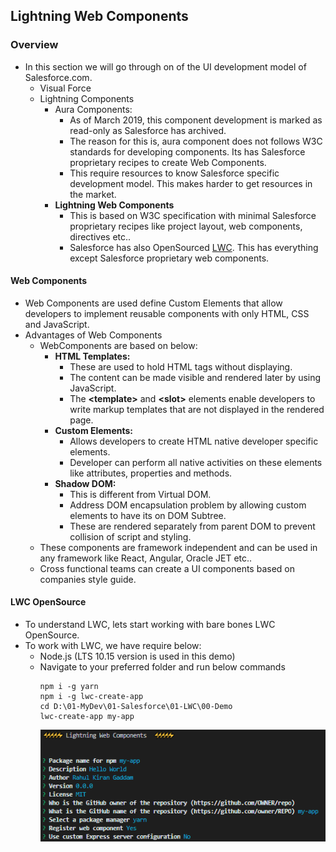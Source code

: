 ## Lightning Web Components

### Overview

- In this section we will go through on of the UI development model of Salesforce.com.
  - Visual Force
  - Lightning Components
    - Aura Components:
      - As of March 2019, this component development is marked as read-only as Salesforce has archived.
      - The reason for this is, aura component does not follows W3C standards for developing components. Its has Salesforce proprietary recipes to create Web Components.
      - This require resources to know Salesforce specific development model. This makes harder to get resources in the market.
    - **Lightning Web Components**
      - This is based on W3C specification with minimal Salesforce proprietary recipes like project layout, web components, directives etc..
      - Salesforce has also OpenSourced [LWC](https://lwc.dev). This has everything except Salesforce proprietary web components.

#### Web Components

- Web Components are used define Custom Elements that allow developers to implement reusable components with only HTML, CSS and JavaScript.
- Advantages of Web Components
  - WebComponents are based on below:
    - **HTML Templates:**
      - These are used to hold HTML tags without displaying.
      - The content can be made visible and rendered later by using JavaScript.
      - The **\<template\>** and **\<slot\>** elements enable developers to write markup templates that are not displayed in the rendered page.
    - **Custom Elements:**
      - Allows developers to create HTML native developer specific elements.
      - Developer can perform all native activities on these elements like attributes, properties and methods.
    - **Shadow DOM:**
      - This is different from Virtual DOM.
      - Address DOM encapsulation problem by allowing custom elements to have its on DOM Subtree.
      - These are rendered separately from parent DOM to prevent collision of script and styling.
  - These components are framework independent and can be used in any framework like React, Angular, Oracle JET etc..
  - Cross functional teams can create a UI components based on companies style guide.

#### LWC OpenSource

- To understand LWC, lets start working with bare bones LWC OpenSource.
- To work with LWC, we have require below:
  - Node.js (LTS 10.15 version is used in this demo)
  - Navigate to your preferred folder and run below commands
    ```script
    npm i -g yarn
    npm i -g lwc-create-app
    cd D:\01-MyDev\01-Salesforce\01-LWC\00-Demo
    lwc-create-app my-app
    ```
    ![](../../01-Images/15-LWCOpenSourceInstall.png)

